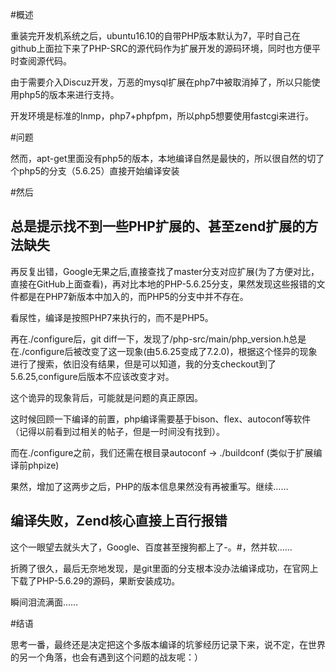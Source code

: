 #概述

重装完开发机系统之后，ubuntu16.10的自带PHP版本默认为7，平时自己在github上面拉下来了PHP-SRC的源代码作为扩展开发的源码环境，同时也方便平时查阅源代码。

由于需要介入Discuz开发，万恶的mysql扩展在php7中被取消掉了，所以只能使用php5的版本来进行支持。

开发环境是标准的lnmp，php7+phpfpm，所以php5想要使用fastcgi来进行。

#问题

然而，apt-get里面没有php5的版本，本地编译自然是最快的，所以很自然的切了个php5的分支（5.6.25）直接开始编译安装

#然后

## 总是提示找不到一些PHP扩展的、甚至zend扩展的方法缺失

再反复出错，Google无果之后,直接查找了master分支对应扩展(为了方便对比，直接在GitHub上面查看)，再对比本地的PHP-5.6.25分支，果然发现这些报错的文件都是在PHP7新版本中加入的，而PHP5的分支中并不存在。

看尿性，编译是按照PHP7来执行的，而不是PHP5。

再在./configure后，git diff一下，发现了/php-src/main/php_version.h总是在./configure后被改变了这一现象(由5.6.25变成了7.2.0)，根据这个怪异的现象进行了搜索，依旧没有结果，但是可以知道，我的分支checkout到了5.6.25,configure后版本不应该改变才对。

这个诡异的现象背后，可能就是问题的真正原因。

这时候回顾一下编译的前置，php编译需要基于bison、flex、autoconf等软件（记得以前看到过相关的帖子，但是一时间没有找到）。

而在./configure之前，我们还需在根目录autoconf -> ./buildconf (类似于扩展编译前phpize)

果然，增加了这两步之后，PHP的版本信息果然没有再被重写。继续……

## 编译失败，Zend核心直接上百行报错

这个一眼望去就头大了，Google、百度甚至搜狗都上了-。#，然并软……

折腾了很久，最后无奈地发现，是git里面的分支根本没办法编译成功，在官网上下载了PHP-5.6.29的源码，果断安装成功。

瞬间泪流满面……

#结语

思考一番，最终还是决定把这个多版本编译的坑爹经历记录下来，说不定，在世界的另一个角落，也会有遇到这个问题的战友呢：）
